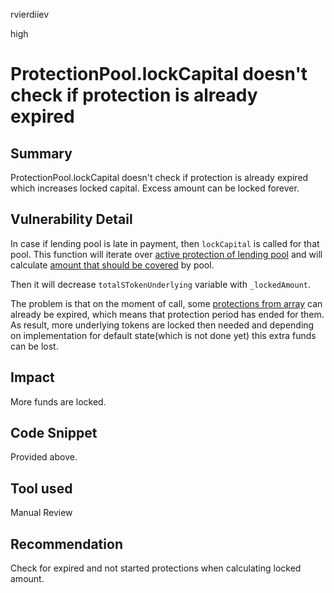 rvierdiiev

high

# ProtectionPool.lockCapital doesn't check if protection is already expired

## Summary
ProtectionPool.lockCapital doesn't check if protection is already expired which increases locked capital. Excess amount can be locked forever.
## Vulnerability Detail
In case if lending pool is late in payment, then `lockCapital` is called for that pool.
This function will iterate over [active protection of lending pool](https://github.com/sherlock-audit/2023-02-carapace/blob/main/contracts/core/pool/ProtectionPool.sol#L382) and will calculate [amount that should be covered](https://github.com/sherlock-audit/2023-02-carapace/blob/main/contracts/core/pool/ProtectionPool.sol#L401-L404) by pool. 

Then it will decrease `totalSTokenUnderlying` variable with `_lockedAmount`.

The problem is that on the moment of call, some [protections from array](https://github.com/sherlock-audit/2023-02-carapace/blob/main/contracts/core/pool/ProtectionPool.sol#L386) can already be expired, which means that protection period has ended for them.
As result, more underlying tokens are locked then needed and depending on implementation for default state(which is not done yet) this extra funds can be lost.
## Impact
More funds are locked.
## Code Snippet
Provided above.
## Tool used

Manual Review

## Recommendation
Check for expired and not started protections when calculating locked amount.